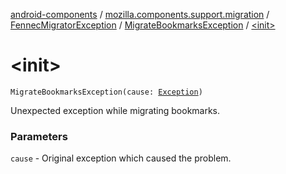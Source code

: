 [android-components](../../../index.md) / [mozilla.components.support.migration](../../index.md) / [FennecMigratorException](../index.md) / [MigrateBookmarksException](index.md) / [&lt;init&gt;](./-init-.md)

# &lt;init&gt;

`MigrateBookmarksException(cause: `[`Exception`](http://docs.oracle.com/javase/7/docs/api/java/lang/Exception.html)`)`

Unexpected exception while migrating bookmarks.

### Parameters

`cause` - Original exception which caused the problem.